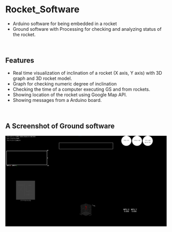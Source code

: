 # Rocket_Software
 - Arduino software for being embedded in a rocket
 - Ground software with Processing for checking and analyzing status of the rocket.
 
 <br>
 
 ## Features
 - Real time visualization of inclination of a rocket (X axis, Y axis) with 3D graph and 3D rocket model.
 - Graph for checking numeric degree of inclination
 - Checking the time of a computer executing GS and from rockets.
 - Showing location of the rocket using Google Map API.
 - Showing messages from a Arduino board.
 
 <br>
 
 ## A Screenshot of Ground software
![ScreenShot](./ScreenShot.png)
